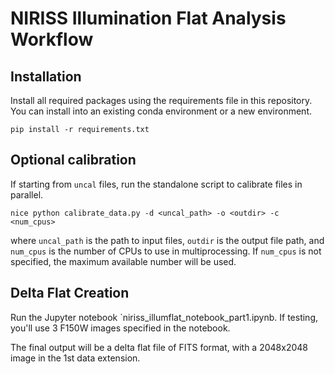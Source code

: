 # NIRISS Illumination Flat Analysis Workflow

## Installation
Install all required packages using the requirements file in this repository.  You can install into an existing conda environment or a new environment.

```
pip install -r requirements.txt
```

## Optional calibration

If starting from `uncal` files, run the standalone script to calibrate files in parallel.

 ```
 nice python calibrate_data.py -d <uncal_path> -o <outdir> -c <num_cpus> 
 ```

where `uncal_path` is the path to input files, `outdir` is the output file path, and `num_cpus` is the number of CPUs to use in multiprocessing. If `num_cpus` is not specified, the maximum available number will be used.

## Delta Flat Creation

Run the Jupyter notebook `niriss_illumflat_notebook_part1.ipynb. If testing, you'll use 3 F150W images specified in the notebook.

The final output will be a delta flat file of FITS format, with a 2048x2048 image in the 1st data extension.
